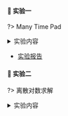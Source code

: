 #### 🔬 实验一

?> Many Time Pad

<details>
<summary>实验内容</summary>

> 【时间】 暂定 5 月 23 号（周六）晚上
> 
> 【编程语言】 Python（推荐）或者 C/C++
> 
> 【实验目的】
> 
> 1. 了解流密码的结构特点；
> 2. 掌握 One-time Pad 的一般具体实现；
> 3. 通过使用 Python（推荐）或者 C，编程实现一个流密码加密示例的破解，进一步认识在流密码加密中多次使用相同密钥导致的问题。
> 
> 【实验内容】
> 
> 在掌握流密码结构的基础上，通过本实验观察使用相同流密码密钥加密多个明文导致的严重后果。
> 
> 附件 [ciphertext.txt](course/cryptography/lab-1-ciphertext.txt ':ignore') 有 11 个十六进制编码的密文，它们是使用流密码加密 11 个明文的结果，所有密文都使用相同的流密码密钥。
> 
> 实验的目标是解密最后一个密文，并提交明文消息。
> 
>   
> 提示：
> 
> 1. 对密文进行异或，并考虑当空格与 [a ~ z, A ~ Z] 中的字符进行异或时会发生什么。
> 2. 附件 [encrypt.py](course/cryptography/lab-1-encrypt.py ':ignore') 是用于生成密文的 Python 示例程序（不影响实验，仅供参考）。 

</details>

- [实验报告](course/cryptography/lab-1.md)

#### 🔬 实验二

?> 离散对数求解

<details>
<summary>实验内容</summary>

> 【时间】5 月 30 号（周六）晚上
> 
> 【编程语言】Python（推荐）或者 C/C++
> 
> 【实验目的】
> 
> 1. 掌握与密码学相关的基础数论知识；
> 2. 通过使用 Python（推荐）或者 C，利用中间相遇攻击来编程实
>  
> 【实验内容】
> 实验内容和要求请见附件 [EXP2-Doc.pdf](course/cryptography/lab-2-EXP2-Doc.pdf ':ignore')
>

<iframe src="https://cdn.jsdelivr.net/gh/JingqingLin/Blog/docs/course/cryptography/lab-2-EXP2-Doc.pdf" width="100%" height=500px>
浏览器不支持显示 PDF，请下载：
<a href="https://cdn.jsdelivr.net/gh/JingqingLin/Blog/docs/course/cryptography/lab-2-EXP2-Doc.pdf">下载 PDF</a></iframe>

</details>

